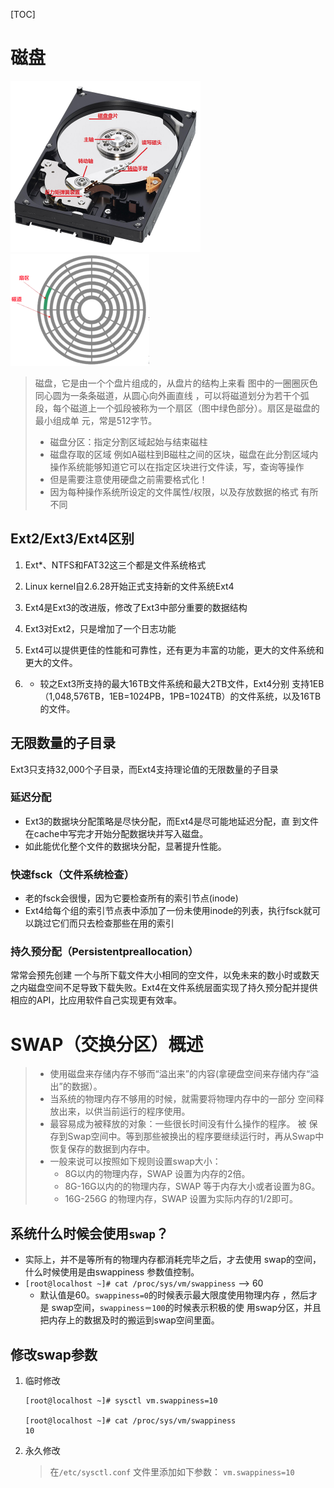 [TOC]

# 磁盘

<img src="..\img\Linux知识\磁盘.png" style="zoom:50%;" /> <img src="..\img\Linux知识\磁盘扇区.png" alt="image-20200110204051043" style="zoom:50%;" />

> 磁盘，它是由一个个盘片组成的，从盘片的结构上来看 图中的一圈圈灰色同心圆为一条条磁道，从圆心向外画直线     ，可以将磁道划分为若干个弧段，每个磁道上一个弧段被称为一个扇区（图中绿色部分）。扇区是磁盘的最小组成单 元，常是512字节。
>
> - 磁盘分区：指定分割区域起始与结束磁柱 
> - 磁盘存取的区域 例如A磁柱到B磁柱之间的区块，磁盘在此分割区域内操作系统能够知道它可以在指定区块进行文件读，写，查询等操作
> - 但是需要注意使用硬盘之前需要格式化！
> - 因为每种操作系统所设定的文件属性/权限，以及存放数据的格式 有所不同



## Ext2/Ext3/Ext4区别

1. Ext*、NTFS和FAT32这三个都是文件系统格式

2. Linux kernel自2.6.28开始正式支持新的文件系统Ext4 

3. Ext4是Ext3的改进版，修改了Ext3中部分重要的数据结构

4. Ext3对Ext2，只是增加了一个日志功能

5. Ext4可以提供更佳的性能和可靠性，还有更为丰富的功能，更大的文件系统和更大的文件。 

6. - 较之Ext3所支持的最大16TB文件系统和最大2TB文件，Ext4分别 支持1EB（1,048,576TB，1EB=1024PB，1PB=1024TB）的文件系统，以及16TB的文件。 

## 无限数量的子目录

Ext3只支持32,000个子目录，而Ext4支持理论值的无限数量的子目录

### 延迟分配

- Ext3的数据块分配策略是尽快分配，而Ext4是尽可能地延迟分配，直 到文件在cache中写完才开始分配数据块并写入磁盘。 
- 如此能优化整个文件的数据块分配，显著提升性能。 

### 快速fsck（文件系统检查）

- 老的fsck会很慢，因为它要检查所有的索引节点(inode) 
- Ext4给每个组的索引节点表中添加了一份未使用inode的列表，执行fsck就可以跳过它们而只去检查那些在用的索引

### 持久预分配（Persistentpreallocation）

常常会预先创建 一个与所下载文件大小相同的空文件，以免未来的数小时或数天 之内磁盘空间不足导致下载失败。Ext4在文件系统层面实现了持久预分配并提供相应的API，比应用软件自己实现更有效率。 





# SWAP（交换分区）概述

> - 使用磁盘来存储内存不够而“溢出来”的内容(拿硬盘空间来存储内存“溢出”的数据）。
> - 当系统的物理内存不够用的时候，就需要将物理内存中的一部分 空间释放出来，以供当前运行的程序使用。 
> - 最容易成为被释放的对象：一些很长时间没有什么操作的程序。 被 保存到Swap空间中。等到那些被换出的程序要继续运行时，再从Swap中恢复保存的数据到内存中。 
> - 一般来说可以按照如下规则设置swap大小： 
>   - 8G以内的物理内存，SWAP 设置为内存的2倍。 
>   - 8G-16G以内的的物理内存，SWAP 等于内存大小或者设置为8G。 
>   - 16G-256G 的物理内存，SWAP 设置为实际内存的1/2即可。

## 系统什么时候会使用`swap`？

- 实际上，并不是等所有的物理内存都消耗完毕之后，才去使用 swap的空间，什么时候使用是由swappiness 参数值控制。
- `[root@localhost ~]# cat /proc/sys/vm/swappiness` ——> 60
  - 默认值是60。`swappiness=0`的时候表示最大限度使用物理内存 ，然后才是 swap空间，`swappiness＝100`的时候表示积极的使 用swap分区，并且把内存上的数据及时的搬运到swap空间里面。 

## 修改swap参数

1. 临时修改

   ```shell
   [root@localhost ~]# sysctl vm.swappiness=10 
   
   [root@localhost ~]# cat /proc/sys/vm/swappiness 
   10 
   ```

   

2. 永久修改

   >  在`/etc/sysctl.conf` 文件里添加如下参数： `vm.swappiness=10` 

   

   